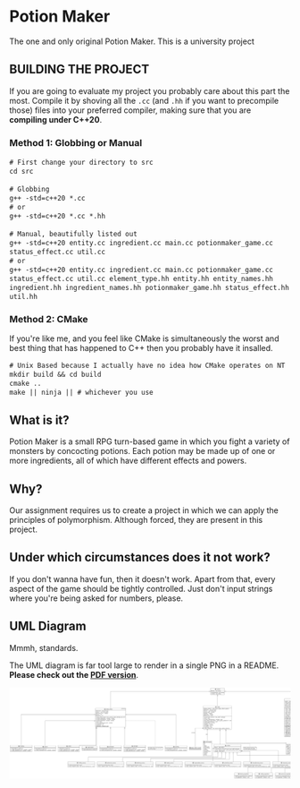 # Potion Maker

The one and only original Potion Maker. This is a university project

## BUILDING THE PROJECT

If you are going to evaluate my project you probably care about this part
the most. Compile it by shoving all the `.cc` (and `.hh` if you want to
precompile those) files into your preferred compiler, making sure
that you are **compiling under C++20**.

### Method 1: Globbing or Manual

```shell
# First change your directory to src
cd src

# Globbing
g++ -std=c++20 *.cc
# or
g++ -std=c++20 *.cc *.hh

# Manual, beautifully listed out
g++ -std=c++20 entity.cc ingredient.cc main.cc potionmaker_game.cc status_effect.cc util.cc
# or
g++ -std=c++20 entity.cc ingredient.cc main.cc potionmaker_game.cc status_effect.cc util.cc element_type.hh entity.hh entity_names.hh ingredient.hh ingredient_names.hh potionmaker_game.hh status_effect.hh util.hh

```

### Method 2: CMake

If you're like me, and you feel like CMake is simultaneously the worst and
best thing that has happened to C++ then you probably have it insalled.

```shell
# Unix Based because I actually have no idea how CMake operates on NT
mkdir build && cd build
cmake ..
make || ninja || # whichever you use
```

## What is it?

Potion Maker is a small RPG turn-based game in which you fight a variety
of monsters by concocting potions. Each potion may be made up of one or more
ingredients, all of which have different effects and powers.

## Why?

Our assignment requires us to create a project in which we can apply the
principles of polymorphism. Although forced, they are present in this project.

## Under which circumstances does it not work?

If you don't wanna have fun, then it doesn't work. Apart from that, every
aspect of the game should be tightly controlled. Just don't input strings
where you're being asked for numbers, please.

## UML Diagram

Mmmh, standards.

The UML diagram is far tool large to render in a single PNG in a README.
**Please check out the [PDF version](resources/UML-Diagram.pdf)**.

![UML Diagram](resources/UML-Diagram.png)

